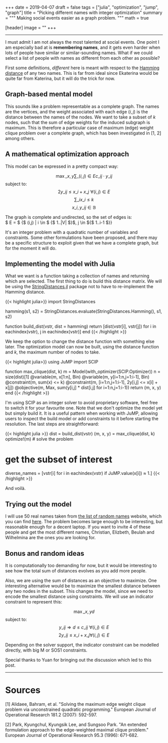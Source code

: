 +++
date = 2019-04-07
draft = false
tags = ["julia", "optimization", "jump", "graph"]
title = "Picking different names with integer optimization"
summary = """
Making social events easier as a graph problem.
"""
math = true

[header]
image = ""
+++

--------

I must admit I am not always the most talented at social events.
One point I am especially bad at is **remembering names**, and it gets
even harder when lots of people have similar or similar-sounding names.
What if we could select a list of people with names as different from each
other as possible?  

First some definitions, *different* here is meant with respect to the
[Hamming distance](https://en.wikipedia.org/wiki/Hamming_distance) of any two names.
This is far from ideal since Ekaterina would be quite far from Katerina, but
it will do the trick for now.

## Graph-based mental model

This sounds like a problem representable as a complete graph.
The names are the vertices, and the weight associated with each edge $(i,j)$
is the distance between the names of the nodes. We want to take a subset
of $k$ nodes, such that the sum of edge weights for the induced subgraph
is maximum. This is therefore a particular case of maximum (edge) weight clique
problem over a complete graph, which has been investigated in [1, 2] among others.

## A mathematical optimization approach

This model can be expressed in a pretty compact way:

$$ \max\_{x,y} \sum\_{(i,j)\in E} c\_{ij} \cdot y\_{ij} $$
subject to: $$ 2y\_{ij} \leq x\_i + x\_j \,\, \forall (i,j) \in E$$
$$ \sum\_{i} x\_i \leq k $$
$$x\_i, y\_{ij} \in \mathbb{B} $$

The graph is complete and undirected, so the set of edges is:  
$ E = $ {$ (i,j) | i \in $ {$ 1..|V| $}$, j \in ${$ 1..i-1 $}}  

It's an integer problem with a quadratic number of variables and constraints.
Some other formulations have been proposed, and there may be a specific structure
to exploit given that we have a complete graph, but for the moment it will do.  

## Implementing the model with Julia

What we want is a function taking a collection of names and returning which
are selected. The first thing to do is build this distance matrix.
We will be using the
[StringDistances.jl](https://github.com/matthieugomez/StringDistances.jl)
package not to have to re-implement the Hamming distance.

{{< highlight julia>}}
import StringDistances

hamming(s1, s2) = StringDistances.evaluate(StringDistances.Hamming(), s1, s2)

function build_dist(vstr, dist = hamming)
    return [dist(vstr[i], vstr[j]) for i in eachindex(vstr), j in eachindex(vstr)]
end
{{< /highlight >}}

We keep the option to change the distance function with something else later.
The optimization model can now be built, using the distance function and $k$,
the maximum number of nodes to take.

{{< highlight julia>}}
using JuMP
import SCIP

function max_clique(dist, k)
    m = Model(with_optimizer(SCIP.Optimizer))
    n = size(dist)[1]
    @variable(m, x[1:n], Bin)
    @variable(m, y[i=1:n,j=1:i-1], Bin)
    @constraint(m, sum(x) <= k)
    @constraint(m, [i=1:n,j=1:i-1], 2y[i,j] <= x[i] + x[j])
    @objective(m, Max, sum(y[i,j] * dist[i,j] for i=1:n,j=1:i-1))
    return (m, x, y)
end
{{< /highlight >}}

I'm using SCIP as an integer solver to avoid proprietary software,
feel free to switch it for your favourite one.
Note that we don't optimize the model yet but simply build it.
It is a useful pattern when working with JuMP, allowing users
to inspect the build model or add constraints to it before starting the resolution.
The last steps are straightforward:

{{< highlight julia >}}
dist = build_dist(vstr)
(m, x, y) = max_clique(dist, k)
optimize!(m) # solve the problem

# get the subset of interest
diverse_names = [vstr[i] for i in eachindex(vstr) if JuMP.value(x[i]) ≈ 1.]
{{< /highlight >}}

And voilà.

## Trying out the model

I will use 50 real names taken from
[the list of random names](http://listofrandomnames.com) website, which you
can find [here](/text/names.txt).
The problem becomes large enough to be interesting, but reasonable enough for
a decent laptop. If you want to invite 4 of these people and get the most
different names, Christian, Elizbeth, Beulah and Wilhelmina are the ones you
are looking for.  


## Bonus and random ideas

It is computationally too demanding for now, but it would be interesting
to see how the total sum of distances evolves as you add more people.  

Also, we are using the sum of distances as an objective to maximize.
One interesting alternative would be to maximize the smallest distance between
any two nodes in the subset. This changes the model, since we need to encode
the smallest distance using constraints. We will use an indicator constraint
to represent this:

$$\max\_{x,y} d $$
subject to:
$$ y\_{ij} \Rightarrow d \leq c\_{ij} \,\, \forall (i,j) \in E$$
$$ 2y\_{ij} \leq x\_i + x\_j \forall (i,j) \in E $$

Depending on the solver support, the indicator constraint can be modelled directly,
with big M or SOS1 constraints.  

Special thanks to Yuan for bringing out the discussion which led to this
post.

--------

# Sources

[1] Alidaee, Bahram, et al. "Solving the maximum edge weight clique problem via unconstrained quadratic  programming." European Journal of Operational Research 181.2 (2007): 592-597.

[2] Park, Kyungchul, Kyungsik Lee, and Sungsoo Park. "An extended formulation approach to the edge-weighted maximal clique problem." European Journal of Operational Research 95.3 (1996): 671-682.
